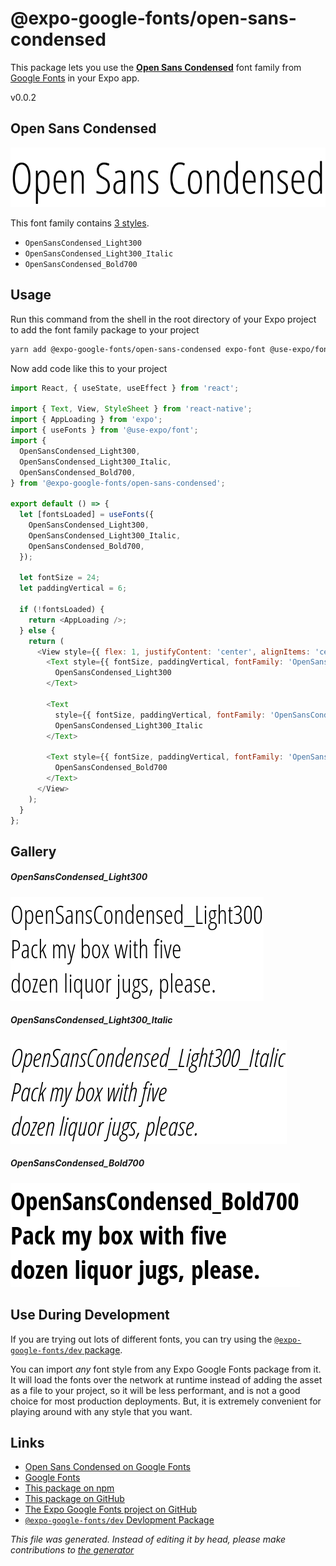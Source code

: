# @expo-google-fonts/open-sans-condensed

This package lets you use the [**Open Sans Condensed**](https://fonts.google.com/specimen/Open+Sans+Condensed) font family from [Google Fonts](https://fonts.google.com/) in your Expo app.

v0.0.2

## Open Sans Condensed

![Open Sans Condensed](./font-family.png)

This font family contains [3 styles](#gallery).

- `OpenSansCondensed_Light300`
- `OpenSansCondensed_Light300_Italic`
- `OpenSansCondensed_Bold700`

## Usage

Run this command from the shell in the root directory of your Expo project to add the font family package to your project
```sh
yarn add @expo-google-fonts/open-sans-condensed expo-font @use-expo/font
```

Now add code like this to your project
```js
import React, { useState, useEffect } from 'react';

import { Text, View, StyleSheet } from 'react-native';
import { AppLoading } from 'expo';
import { useFonts } from '@use-expo/font';
import {
  OpenSansCondensed_Light300,
  OpenSansCondensed_Light300_Italic,
  OpenSansCondensed_Bold700,
} from '@expo-google-fonts/open-sans-condensed';

export default () => {
  let [fontsLoaded] = useFonts({
    OpenSansCondensed_Light300,
    OpenSansCondensed_Light300_Italic,
    OpenSansCondensed_Bold700,
  });

  let fontSize = 24;
  let paddingVertical = 6;

  if (!fontsLoaded) {
    return <AppLoading />;
  } else {
    return (
      <View style={{ flex: 1, justifyContent: 'center', alignItems: 'center' }}>
        <Text style={{ fontSize, paddingVertical, fontFamily: 'OpenSansCondensed_Light300' }}>
          OpenSansCondensed_Light300
        </Text>

        <Text
          style={{ fontSize, paddingVertical, fontFamily: 'OpenSansCondensed_Light300_Italic' }}>
          OpenSansCondensed_Light300_Italic
        </Text>

        <Text style={{ fontSize, paddingVertical, fontFamily: 'OpenSansCondensed_Bold700' }}>
          OpenSansCondensed_Bold700
        </Text>
      </View>
    );
  }
};

```

## Gallery

##### OpenSansCondensed_Light300
![OpenSansCondensed_Light300](./04a7cf776cec6c53387f15bd8878b365d22ea65c97dfd605c269b3774e4e7ed2.ttf.png)

##### OpenSansCondensed_Light300_Italic
![OpenSansCondensed_Light300_Italic](./c5330d8a82169e940228bf53acb980b56a23fb1f640d6bf8b7e18a8681d67eda.ttf.png)

##### OpenSansCondensed_Bold700
![OpenSansCondensed_Bold700](./9b8228ed1f9d087708d275dcc32be58269ffaf9cd7f8028db765305347303f88.ttf.png)


## Use During Development

If you are trying out lots of different fonts, you can try using the [`@expo-google-fonts/dev` package](https://www.npmjs.com/package/@expo-google-fonts/dev).

You can import *any* font style from any Expo Google Fonts package from it. It will load the fonts
over the network at runtime instead of adding the asset as a file to your project, so it will be 
less performant, and is not a good choice for most production deployments. But, it is extremely convenient
for playing around with any style that you want.

## Links

- [Open Sans Condensed on Google Fonts](https://fonts.google.com/specimen/Open+Sans+Condensed)
- [Google Fonts](https://fonts.google.com/)
- [This package on npm](https://www.npmjs.com/package/@expo-google-fonts/open-sans-condensed)
- [This package on GitHub](https://github.com/expo/google-fonts/tree/master/font-packages/open-sans-condensed)
- [The Expo Google Fonts project on GitHub](https://github.com/expo/google-fonts)
- [`@expo-google-fonts/dev` Devlopment Package](https://github.com/expo/google-fonts/tree/master/font-packages/dev)


*This file was generated. Instead of editing it by head, please make contributions to [the generator](https://github.com/expo/google-fonts/tree/master/packages/generator)*
